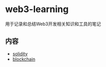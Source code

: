 # web3-learning

用于记录和总结Web3开发相关知识和工具的笔记

## 内容

- [solidity](./solidity/README.md)
- [blockchain](./blockchain/README.md)
